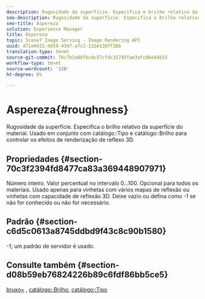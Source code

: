 ```yaml
---
description: Rugosidade da superfície. Especifica o brilho relativo da superfície do material. Usado em conjunto com Tipo de catálogo e Brilho de catálogo para controlar os efeitos de renderização de reflexo 3D.
seo-description: Rugosidade da superfície. Especifica o brilho relativo da superfície do material. Usado em conjunto com Tipo de catálogo e Brilho de catálogo para controlar os efeitos de renderização de reflexo 3D.
seo-title: Aspereza
solution: Experience Manager
title: Aspereza
topic: Scene7 Image Serving - Image Rendering API
uuid: d71e4411-dd59-4347-a7c2-132e130ff36b
translation-type: tm+mt
source-git-commit: 7bc7b3a86fbcdc57cfdc31745fae3afc06e44b15
workflow-type: tm+mt
source-wordcount: '128'
ht-degree: 0%

---
```



# Aspereza{#roughness}

Rugosidade da superfície. Especifica o brilho relativo da superfície do material. Usado em conjunto com catálogo::Tipo e catálogo::Brilho para controlar os efeitos de renderização de reflexo 3D.

## Propriedades {#section-70c3f2394fd8477ca83a369448907971}

Número inteiro. Valor percentual no intervalo 0...100. Opcional para todos os materiais. Usado apenas para vinhetas com vários mapas de reflexão ou vinhetas com capacidade de reflexão 3D. Deixe vazio ou defina como -1 se não for conhecido ou não for necessário.

## Padrão {#section-c6d5c0613a8745ddbd9f43c8c90b1580}

-1; um padrão de servidor é usado.

## Consulte também {#section-d08b59eb76824226b89c6fdf86bb5ce5}

[bruxo=](../../../../../ir-api/http-protocol/image-rendering-api-ref/c-ir-http-protocol-ref/c-ir-http-protocol-command-reference/r-ir-rough.md#reference-00add846b09f4dc39420bda1ca414180) ,  [catálogo::Brilho](../../../../../ir-api/material-cat/image-rendering-api-ref/c-ir-material-catalog/c-ir-material-data-reference/r-ir-cat-gloss.md#reference-5277f62a67e2408ab94699aa712f1eeb),  [catálogo::Tipo](../../../../../ir-api/material-cat/image-rendering-api-ref/c-ir-material-catalog/c-ir-material-data-reference/r-ir-cat-type.md#reference-9bea147dda9f4e74bc0ec79dcc0d9161)
